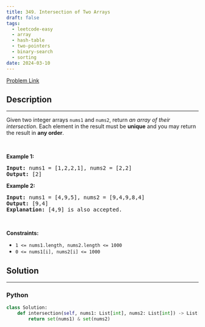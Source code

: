 ```yaml
---
title: 349. Intersection of Two Arrays
draft: false
tags: 
  - leetcode-easy
  - array
  - hash-table
  - two-pointers
  - binary-search
  - sorting
date: 2024-03-10
---
```


[Problem Link](https://leetcode.com/problems/intersection-of-two-arrays/)

## Description

---
<p>Given two integer arrays <code>nums1</code> and <code>nums2</code>, return <em>an array of their <span data-keyword="array-intersection">intersection</span></em>. Each element in the result must be <strong>unique</strong> and you may return the result in <strong>any order</strong>.</p>

<p>&nbsp;</p>
<p><strong class="example">Example 1:</strong></p>

<pre>
<strong>Input:</strong> nums1 = [1,2,2,1], nums2 = [2,2]
<strong>Output:</strong> [2]
</pre>

<p><strong class="example">Example 2:</strong></p>

<pre>
<strong>Input:</strong> nums1 = [4,9,5], nums2 = [9,4,9,8,4]
<strong>Output:</strong> [9,4]
<strong>Explanation:</strong> [4,9] is also accepted.
</pre>

<p>&nbsp;</p>
<p><strong>Constraints:</strong></p>

<ul>
	<li><code>1 &lt;= nums1.length, nums2.length &lt;= 1000</code></li>
	<li><code>0 &lt;= nums1[i], nums2[i] &lt;= 1000</code></li>
</ul>


## Solution

---
### Python
``` py title='intersection-of-two-arrays'
class Solution:
    def intersection(self, nums1: List[int], nums2: List[int]) -> List[int]:
        return set(nums1) & set(nums2)
```

